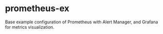 # prometheus-ex
Base example configuration of Prometheus with Alert Manager, and Grafana for metrics visualization.
